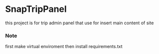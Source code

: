 # SnapTripPanel

this project is  for trip admin panel
that use for insert main content of site

### Note

first make virtual enviroment then install requirements.txt
